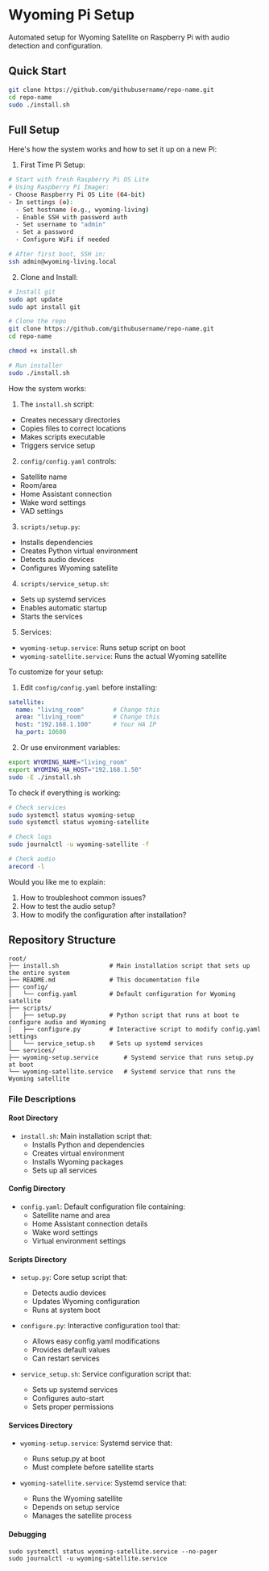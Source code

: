 # Wyoming Pi Setup

Automated setup for Wyoming Satellite on Raspberry Pi with audio detection and configuration.

## Quick Start
```bash
git clone https://github.com/githubusername/repo-name.git
cd repo-name
sudo ./install.sh
```

## Full Setup

Here's how the system works and how to set it up on a new Pi:

1. First Time Pi Setup:
```bash
# Start with fresh Raspberry Pi OS Lite
# Using Raspberry Pi Imager:
- Choose Raspberry Pi OS Lite (64-bit)
- In settings (⚙️):
  - Set hostname (e.g., wyoming-living)
  - Enable SSH with password auth
  - Set username to "admin"
  - Set a password
  - Configure WiFi if needed

# After first boot, SSH in:
ssh admin@wyoming-living.local
```

2. Clone and Install:
```bash
# Install git
sudo apt update
sudo apt install git

# Clone the repo
git clone https://github.com/githubusername/repo-name.git
cd repo-name

chmod +x install.sh

# Run installer
sudo ./install.sh
```

How the system works:

1. The `install.sh` script:
- Creates necessary directories
- Copies files to correct locations
- Makes scripts executable
- Triggers service setup

2. `config/config.yaml` controls:
- Satellite name
- Room/area
- Home Assistant connection
- Wake word settings
- VAD settings

3. `scripts/setup.py`:
- Installs dependencies
- Creates Python virtual environment
- Detects audio devices
- Configures Wyoming satellite

4. `scripts/service_setup.sh`:
- Sets up systemd services
- Enables automatic startup
- Starts the services

5. Services:
- `wyoming-setup.service`: Runs setup script on boot
- `wyoming-satellite.service`: Runs the actual Wyoming satellite

To customize for your setup:

1. Edit `config/config.yaml` before installing:
```yaml
satellite:
  name: "living_room"        # Change this
  area: "living_room"        # Change this
  host: "192.168.1.100"      # Your HA IP
  ha_port: 10600
```

2. Or use environment variables:
```bash
export WYOMING_NAME="living_room"
export WYOMING_HA_HOST="192.168.1.50"
sudo -E ./install.sh
```

To check if everything is working:
```bash
# Check services
sudo systemctl status wyoming-setup
sudo systemctl status wyoming-satellite

# Check logs
sudo journalctl -u wyoming-satellite -f

# Check audio
arecord -l
```

Would you like me to explain:
1. How to troubleshoot common issues?
2. How to test the audio setup?
3. How to modify the configuration after installation?


## Repository Structure
```
root/
├── install.sh              # Main installation script that sets up the entire system
├── README.md               # This documentation file
├── config/
│   └── config.yaml         # Default configuration for Wyoming satellite
├── scripts/
│   ├── setup.py            # Python script that runs at boot to configure audio and Wyoming
│   ├── configure.py        # Interactive script to modify config.yaml settings
│   └── service_setup.sh    # Sets up systemd services
└── services/
├── wyoming-setup.service       # Systemd service that runs setup.py at boot
└── wyoming-satellite.service   # Systemd service that runs the Wyoming satellite
```

### File Descriptions

#### Root Directory
- `install.sh`: Main installation script that:
  - Installs Python and dependencies
  - Creates virtual environment
  - Installs Wyoming packages
  - Sets up all services

#### Config Directory
- `config.yaml`: Default configuration file containing:
  - Satellite name and area
  - Home Assistant connection details
  - Wake word settings
  - Virtual environment settings

#### Scripts Directory
- `setup.py`: Core setup script that:
  - Detects audio devices
  - Updates Wyoming configuration
  - Runs at system boot
  
- `configure.py`: Interactive configuration tool that:
  - Allows easy config.yaml modifications
  - Provides default values
  - Can restart services
  
- `service_setup.sh`: Service configuration script that:
  - Sets up systemd services
  - Configures auto-start
  - Sets proper permissions

#### Services Directory
- `wyoming-setup.service`: Systemd service that:
  - Runs setup.py at boot
  - Must complete before satellite starts
  
- `wyoming-satellite.service`: Systemd service that:
  - Runs the Wyoming satellite
  - Depends on setup service
  - Manages the satellite process


#### Debugging 
```
sudo systemctl status wyoming-satellite.service --no-pager
sudo journalctl -u wyoming-satellite.service
```